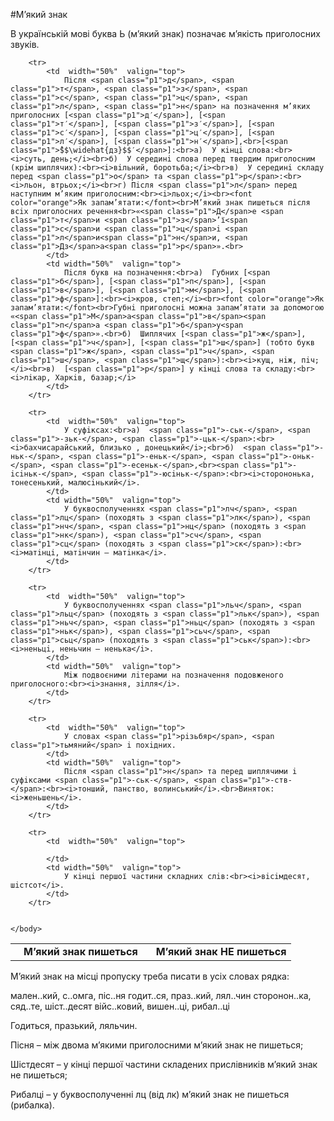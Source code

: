 #М’який знак

В українськiй мовi буква <span class="p1">Ь</span> (м’який знак) позначає м’якiсть приголосних звукiв.



<table style="width: 100%;" align="center">
    <body>
        <tr>  
            <td  width="50%" align="center" valign="top">
                <b>М’який знак пишеться</b>
            </td>  
            <td width="50%" align="center" valign="top">
                <b>М’який знак НЕ пишеться</b>
            </td>                     
        </tr>

        <tr>  
            <td  width="50%"  valign="top">
                Пiсля <span class="p1">д</span>, <span class="p1">т</span>, <span class="p1">з</span>, <span class="p1">с</span>, <span class="p1">ц</span>, <span class="p1">л</span>, <span class="p1">н</span> на позначення м’яких приголосних [<span class="p1">д′</span>], [<span class="p1">т′</span>], [<span class="p1">з′</span>], [<span class="p1">с′</span>], [<span class="p1">ц′</span>], [<span class="p1">л′</span>], [<span class="p1">н′</span>],<br>[<span class="p1">̂$$\widehat{дз}$$′</span>]:<br>a)  У кiнцi слова:<br><i>суть, день;</i><br>б)  У серединi слова перед твердим приголосним (крiм шиплячих):<br><i>вiльний, боротьба;</i><br>в)  У серединi складу перед <span class="p1">о</span> та <span class="p1">р</span>:<br><i>льон, втрьох;</i><br>г) Пiсля <span class="p1">л</span> перед наступним м’яким приголосним:<br><i>льох;</i><br><font color="orange">Як запам’ятати:</font><br>М’який знак пишеться пiсля всiх приголосних речення<br>«<span class="p1">Д</span>е <span class="p1">т</span>и <span class="p1">з</span>’ї<span class="p1">с</span>и <span class="p1">ц</span>i <span class="p1">л</span>и<span class="p1">н</span>и, <span class="p1">Дз</span>а<span class="p1">р</span>».<br>
            </td>  
            <td width="50%"  valign="top">
                Пiсля букв на позначення:<br>а)  Губних [<span class="p1">б</span>], [<span class="p1">п</span>], [<span class="p1">в</span>], [<span class="p1">м</span>], [<span class="p1">ф</span>]:<br><i>кров, степ;</i><br><font color="orange">Як запам’ятати:</font><br>Губнi приголоснi можна запам’ятати за допомогою «<span class="p1">М</span>а<span class="p1">в</span><span class="p1">п</span>а <span class="p1">б</span>у<span class="p1">ф</span>».<br>б)  Шиплячих [<span class="p1">ж</span>], [<span class="p1">ч</span>], [<span class="p1">ш</span>] (тобто букв <span class="p1">ж</span>, <span class="p1">ч</span>, <span class="p1">ш</span>, <span class="p1">щ</span>):<br><i>кущ, нiж, пiч;</i><br>в)  [<span class="p1">р</span>] у кiнцi слова та складу:<br><i>лiкар, Харкiв, базар;</i>
            </td>                     
        </tr>

        <tr>  
            <td  width="50%"  valign="top">
                У суфiксах:<br>а)  <span class="p1">-ськ-</span>, <span class="p1">-зьк-</span>, <span class="p1">-цьк-</span>:<br><i>бахчисарайський, близько , донецький</i>;<br>б)  <span class="p1">-ньк-</span>, <span class="p1">-еньк-</span>, <span class="p1">-оньк-</span>, <span class="p1">-есеньк-</span>,<br><span class="p1">-iсiньк-</span>, <span class="p1">-юсiньк-</span>:<br><i>сторононька, тонесенький, малюсiнький</i>.
            </td>  
            <td width="50%"  valign="top">
                У буквосполученнях <span class="p1">лч</span>, <span class="p1">лц</span> (походять з <span class="p1">лк</span>), <span class="p1">нч</span>, <span class="p1">нц</span> (походять з <span class="p1">нк</span>), <span class="p1">сч</span>, <span class="p1">сц</span> (походять з <span class="p1">ск</span>):<br><i>матiнцi, матiнчин – матiнка</i>.
            </td>                     
        </tr>

        <tr>  
            <td  width="50%"  valign="top">
                У буквосполученнях <span class="p1">льч</span>, <span class="p1">льц</span> (походять з <span class="p1">льк</span>), <span class="p1">ньч</span>, <span class="p1">ньц</span> (походять з <span class="p1">ньк</span>), <span class="p1">сьч</span>, <span class="p1">сьц</span> (походять з <span class="p1">ськ</span>):<br><i>неньцi, неньчин – ненька</i>.
            </td>  
            <td width="50%"  valign="top">
                Мiж подвоєними лiтерами на позначення подовженого приголосного:<br><i>знання, зiлля</i>.
            </td>                     
        </tr>

        <tr>  
            <td  width="50%"  valign="top">
                У словах <span class="p1">рiзьбяр</span>, <span class="p1">тьмяний</span> i похiдних.
            </td>  
            <td width="50%"  valign="top">
                Пiсля <span class="p1">н</span> та перед шиплячими i суфiксами <span class="p1">-ськ-</span>, <span class="p1">-ств-</span>:<br><i>тонший, панство, волинський</i>.<br>Виняток: <i>женьшень</i>.
            </td>                     
        </tr>

        <tr>  
            <td  width="50%"  valign="top">
                
            </td>  
            <td width="50%"  valign="top">
                У кiнцi першої частини складних слiв:<br><i>вiсiмдесят, шiстсот</i>.
            </td>                     
        </tr>

        
    </body>
</table>

<quiz> 
    <question>
       <p>М’який знак на місці пропуску треба писати в усіх словах рядка:</p>
           <answer> мален..кий, с..омга, піс..ня</answer>
           <answer correct> годит..ся, праз..кий, лял..чин </answer>
           <answer> сторонон..ка, сяд..те, шіст..десят</answer>
           <answer> війс..ковий, вишен..ці, рибал..ці</answer>
      <explanation>
<p>Годиться, празький, ляльчин.</p>
      <p>Пісня – між двома м’якими приголосними м’який знак не пишеться;</p>
      <p> Шістдесят – у кінці першої частини складених прислівників м’який знак не пишеться; </p>
      <p>Рибалці – у буквосполученні <span class="p1">лц</span> (від <span class="p1">лк</span>) м’який знак не пишеться (рибалка).</p>
</explanation>
    </question>
</quiz> 
